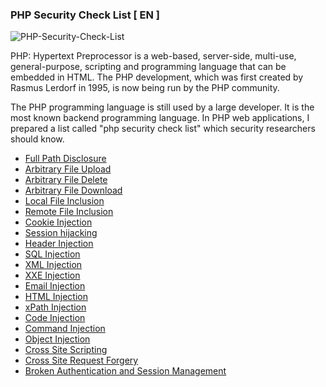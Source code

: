 ### PHP Security Check List [ EN ]

![PHP-Security-Check-List](/image/php-image.png)

PHP: Hypertext Preprocessor is a web-based, server-side, multi-use, general-purpose, scripting and programming language that can be embedded in HTML. The PHP development, which was first created by Rasmus Lerdorf in 1995, is now being run by the PHP community.

The PHP programming language is still used by a large developer. It is the most known backend programming language. In PHP web applications, I prepared a list called "php security check list" which security researchers should know.

* [Full Path Disclosure](https://www.owasp.org/index.php/Full_Path_Disclosure)
* [Arbitrary File Upload](https://www.owasp.org/index.php/Unrestricted_File_Upload)
* [Arbitrary File Delete](https://www.acunetix.com/vulnerabilities/web/arbitrary-file-deletion/)
* [Arbitrary File Download](https://resources.infosecinstitute.com/arbitrary-file-download-breaking-into-the-system/#gref)
* [Local File Inclusion](https://www.offensive-security.com/metasploit-unleashed/file-inclusion-vulnerabilities/)
* [Remote File Inclusion](https://www.owasp.org/index.php/Testing_for_Remote_File_Inclusion)
* [Cookie Injection](https://www.owasp.org/index.php/Testing_for_cookies_attributes_(OTG-SESS-002))
* [Session hijacking](https://www.owasp.org/index.php/Session_hijacking_attack)
* [Header Injection](https://www.owasp.org/index.php/Testing_for_HTTP_Parameter_pollution_(OTG-INPVAL-004))
* [SQL Injection](https://www.owasp.org/index.php/SQL_Injection)
* [XML Injection](https://www.owasp.org/index.php/Testing_for_XML_Injection_(OTG-INPVAL-008))
* [XXE Injection](https://www.owasp.org/index.php/XML_External_Entity_(XXE)_Processing)
* [Email Injection](https://www.owasp.org/index.php/Testing_for_IMAP/SMTP_Injection_(OTG-INPVAL-011))
* [HTML Injection](https://www.owasp.org/index.php/Testing_for_HTML_Injection_(OTG-CLIENT-003))
* [xPath Injection](https://www.owasp.org/index.php/XPATH_Injection)
* [Code Injection](https://www.owasp.org/index.php/Code_Injection)
* [Command Injection](https://www.owasp.org/index.php/Command_Injection)
* [Object Injection](https://www.owasp.org/index.php/PHP_Object_Injection)
* [Cross Site Scripting](https://www.owasp.org/index.php/Cross-site_Scripting_(XSS))
* [Cross Site Request Forgery](https://www.owasp.org/index.php/Cross-Site_Request_Forgery_(CSRF))
* [Broken Authentication and Session Management](https://www.owasp.org/index.php/Broken_Authentication_and_Session_Management)
